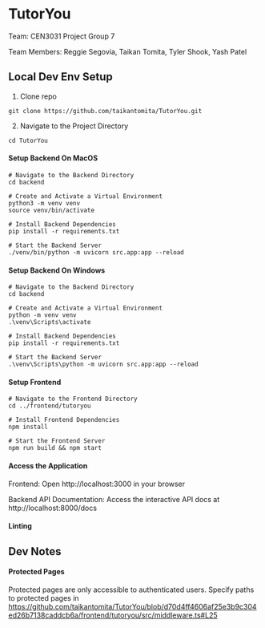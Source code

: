 # TutorYou

Team: CEN3031 Project Group 7

Team Members: Reggie Segovia, Taikan Tomita, Tyler Shook, Yash Patel

## Local Dev Env Setup

1. Clone repo
```
git clone https://github.com/taikantomita/TutorYou.git
```
2. Navigate to the Project Directory
```
cd TutorYou
```

#### Setup Backend On MacOS

```{bash}
# Navigate to the Backend Directory
cd backend 

# Create and Activate a Virtual Environment
python3 -m venv venv
source venv/bin/activate

# Install Backend Dependencies
pip install -r requirements.txt

# Start the Backend Server
./venv/bin/python -m uvicorn src.app:app --reload
```

#### Setup Backend On Windows

```{bash}
# Navigate to the Backend Directory
cd backend 

# Create and Activate a Virtual Environment
python -m venv venv
.\venv\Scripts\activate

# Install Backend Dependencies
pip install -r requirements.txt

# Start the Backend Server
.\venv\Scripts\python -m uvicorn src.app:app --reload
```

#### Setup Frontend

```{bash}
# Navigate to the Frontend Directory
cd ../frontend/tutoryou

# Install Frontend Dependencies
npm install

# Start the Frontend Server
npm run build && npm start
```

#### Access the Application

Frontend: Open http://localhost:3000 in your browser

Backend API Documentation: Access the interactive API docs at http://localhost:8000/docs

#### Linting

## Dev Notes

#### Protected Pages
Protected pages are only accessible to authenticated users. Specify paths to protected pages in https://github.com/taikantomita/TutorYou/blob/d70d4ff4606af25e3b9c304ed26b7138caddcb6a/frontend/tutoryou/src/middleware.ts#L25

